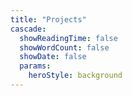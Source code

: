 ```yaml
---
title: "Projects"
cascade:
  showReadingTime: false
  showWordCount: false
  showDate: false
  params:
    heroStyle: background
---
```


